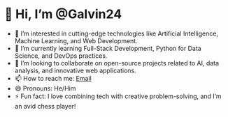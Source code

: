 
# 👋 Hi, I’m @Galvin24

- 👀 I’m interested in cutting-edge technologies like Artificial Intelligence, Machine Learning, and Web Development.
- 🌱 I’m currently learning Full-Stack Development, Python for Data Science, and DevOps practices.
- 💞️ I’m looking to collaborate on open-source projects related to AI, data analysis, and innovative web applications.
- 📫 How to reach me: [Email](galvintaylor8@gmail.com) 
- 😄 Pronouns: He/Him
- ⚡ Fun fact: I love combining tech with creative problem-solving, and I’m an avid chess player!

